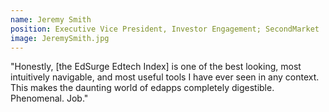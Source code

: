 ```yaml
---
name: Jeremy Smith
position: Executive Vice President, Investor Engagement; SecondMarket
image: JeremySmith.jpg
---
```


"Honestly, [the EdSurge Edtech Index] is one of the best looking, most intuitively navigable, and most useful tools I have ever seen in any context. This makes the daunting world of edapps completely digestible. Phenomenal. Job."
